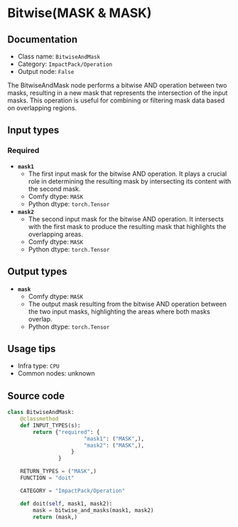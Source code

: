 # Bitwise(MASK & MASK)
## Documentation
- Class name: `BitwiseAndMask`
- Category: `ImpactPack/Operation`
- Output node: `False`

The BitwiseAndMask node performs a bitwise AND operation between two masks, resulting in a new mask that represents the intersection of the input masks. This operation is useful for combining or filtering mask data based on overlapping regions.
## Input types
### Required
- **`mask1`**
    - The first input mask for the bitwise AND operation. It plays a crucial role in determining the resulting mask by intersecting its content with the second mask.
    - Comfy dtype: `MASK`
    - Python dtype: `torch.Tensor`
- **`mask2`**
    - The second input mask for the bitwise AND operation. It intersects with the first mask to produce the resulting mask that highlights the overlapping areas.
    - Comfy dtype: `MASK`
    - Python dtype: `torch.Tensor`
## Output types
- **`mask`**
    - Comfy dtype: `MASK`
    - The output mask resulting from the bitwise AND operation between the two input masks, highlighting the areas where both masks overlap.
    - Python dtype: `torch.Tensor`
## Usage tips
- Infra type: `CPU`
- Common nodes: unknown


## Source code
```python
class BitwiseAndMask:
    @classmethod
    def INPUT_TYPES(s):
        return {"required": {
                        "mask1": ("MASK",),
                        "mask2": ("MASK",),
                    }
                }

    RETURN_TYPES = ("MASK",)
    FUNCTION = "doit"

    CATEGORY = "ImpactPack/Operation"

    def doit(self, mask1, mask2):
        mask = bitwise_and_masks(mask1, mask2)
        return (mask,)

```

